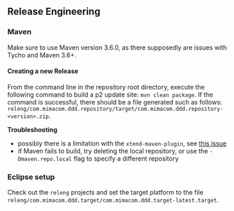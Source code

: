 ## Release Engineering

### Maven

Make sure to use Maven version 3.6.0, as there supposedly are issues with Tycho and Maven 3.6+.

#### Creating a new Release

From the command line in the repository root directory, execute the following command to build a p2 update site: `mvn clean package`. If the command is successful, there should be a file generated such as follows: `releng/com.mimacom.ddd.repository/target/com.mimacom.ddd.repository-<version>.zip`.

**Troubleshooting**
* possibly there is a limitation with the `xtend-maven-plugin`, see [this issue](https://github.com/eclipse/xtext-xtend/issues/576)
* if Maven fails to build, try deleting the local repository, or use the `-Dmaven.repo.local` flag to specify a different repository

### Eclipse setup
Check out the `releng` projects and set the target platform to the file `releng/com.mimacom.ddd.target/com.mimacom.ddd.target-latest.target`.
